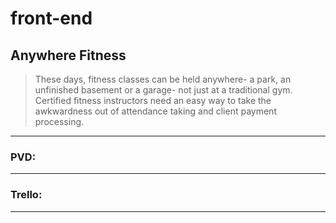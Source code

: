 # front-end  
## Anywhere Fitness

> These days, fitness classes can be held anywhere- a park, an unfinished basement or a garage- not just at a traditional gym. Certified fitness instructors need an easy way to  take the awkwardness out of attendance taking and client payment processing. 
***

### PVD:  

***
### Trello:  

***
